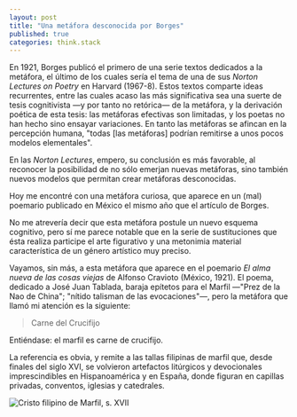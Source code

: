 ```yaml
---
layout: post
title: "Una metáfora desconocida por Borges"
published: true
categories: think.stack
---
```


En 1921, Borges publicó el primero de una serie textos dedicados a la metáfora, el último de los cuales sería el tema de una de sus *Norton Lectures on Poetry* en Harvard (1967-8).
Estos textos comparte ideas recurrentes, entre las cuales acaso las más significativa sea una suerte de tesis cognitivista —y por tanto no retórica— de la metáfora, y la derivación poética de esta tesis: las metáforas efectivas son limitadas, y los poetas no han hecho sino ensayar variaciones.
En tanto las metáforas se afincan en la percepción humana, "todas [las metáforas] podrían remitirse a unos pocos modelos elementales". 

En las *Norton Lectures*, empero, su conclusión es más favorable, al reconocer la posibilidad de no sólo emerjan nuevas metáforas, sino también nuevos modelos que permitan crear metáforas desconocidas.

Hoy me encontré con una metáfora curiosa, que aparece en un (mal) poemario publicado en México el mismo año que el artículo de Borges.

No me atrevería decir que esta metáfora postule un nuevo esquema cognitivo, pero sí me parece notable que en la serie de sustituciones que ésta realiza participe el arte figurativo y una metonimia material característica de un género artístico muy preciso. 

Vayamos, sin más, a esta metáfora que aparece en el poemario *El alma nueva de las cosas viejas* de Alfonso Cravioto (México, 1921).
El poema, dedicado a José Juan Tablada, baraja epítetos para el Marfil —"Prez de la Nao de China"; "nítido talisman de las evocaciones"—, pero la metáfora que llamó mi atención es la siguiente:

> Carne del Crucifijo

Entiéndase: el marfil es carne de crucifijo.

La referencia es obvia, y remite a las tallas filipinas de marfil que, desde finales del siglo XVI, se volvieron artefactos litúrgicos y devocionales imprescindibles en Hispanoamérica y en España, donde figuran en capillas privadas, conventos, iglesias y catedrales.

![Cristo filipino de Marfil, s. XVII](https://www.alcalasubastas.es/uploads/subastas/lote-342-8118.jpg)

